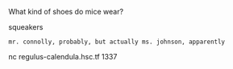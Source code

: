 What kind of shoes do mice wear?

squeakers

    mr. connolly, probably, but actually ms. johnson, apparently

nc regulus-calendula.hsc.tf 1337
